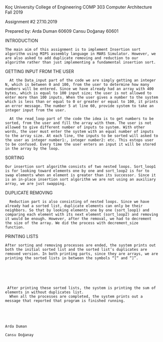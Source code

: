 




Koç University
College of Engineering
COMP 303 Computer Architecture
Fall 2019









Assignment #2
27.10.2019



Prepared by:
Arda Duman 60609
Cansu Doğanay 60601

INTRODUCTION

	The main aim of this assignment is to implement Insertion sort algorithm using MIPS assembly language in MARS Simulator. However, we are also asked to add duplicate removing and reduction to our algorithm rather than just implementing a fundamental insertion sort.

GETTING INPUT FROM THE USER
	
      At the Data_input part of the code we are simply getting an integer N, which is between 0 and 100, from the user to determine how many numbers will be entered. Since we have already had an array with 400 bytes, which is equal to 100 input size; the user is not allowed to enter more than 100 inputs. When the user gives a number to the system which is less than or equal to 0 or greater or equal to 100, it prints an error message. The number 5 at line 60, provide system to take an integer input from the user. 
      
      At the read_loop part of the code the idea is to get numbers to be sorted, from the user and fill the array with them. The user is not allowed to give different number of inputs to system. With other words, the user must enter the system with an equal number of inputs to the array size. At each line, the inputs to be sorted will asked to the user as integer number1:, integer number2: etc. This estops user to be confused. Every time the user enters an input it will be stored in the array by the loop. 
      
SORTING

	Our insertion sort algorithm consists of two nested loops. Sort_loop1 is for looking toward elements one by one and sort_loop2 is for to swap elements when an element is greater than its successor. Since it is an in-place insertion sort algorithm we are not using an auxiliary array, we are just swapping. 

DUPLICATE REMOVING

      Reduction part is also consisting of nested loops. Since we have already had a sorted list, duplicate elements can only be their neighbors. So that by looking elements one by one (sort_loop1) and comparing each element with its next element (sort_loop2) and removing it would be enough. However, after the removal, we had to decrement the size of the array. We did the process with decrement_size function. 

PRINTING LISTS

	After sorting and removing processes are ended, the system prints out both the initial sorted list and the sorted list’s duplicates are removed version. In both printing parts, since they are arrays, we are printing the sorted lists in between the symbols “[“ and “]”. 






	 After printing these sorted lists, the system is printing the sum of elements in without duplicates list. 
      When all the processes are completed, the system prints out a message that reported that program is finished running. 
      
      


	                                                                                                                        Arda Duman 
                                                                                                                                           Cansu Doğanay

